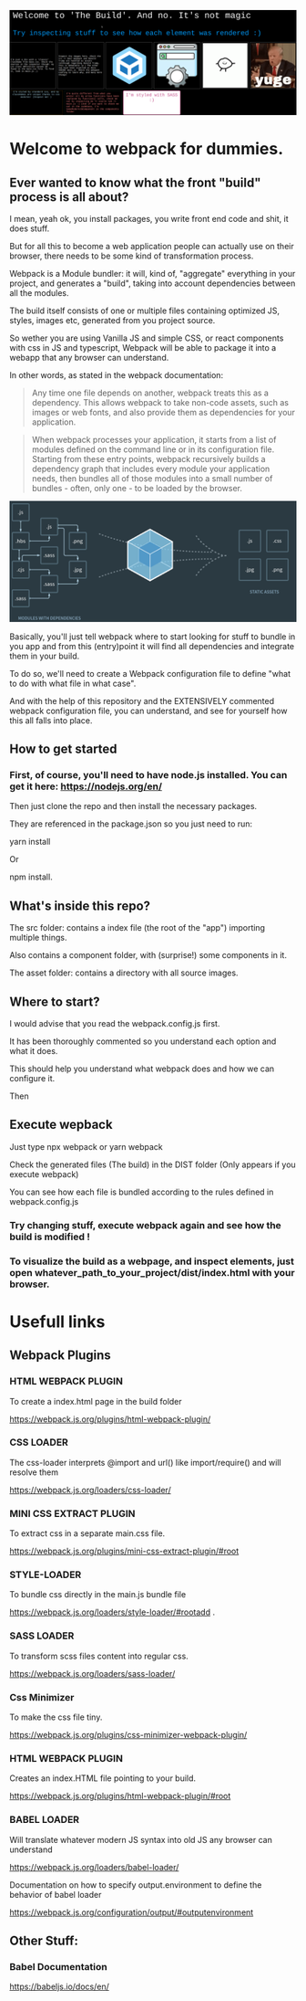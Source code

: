 ![Alt text](assets/images/cover.png?raw=true "rendered build image")

# Welcome to webpack for dummies.

## Ever wanted to know what the front "build" process is all about?

I mean, yeah ok, you install packages, you write front end code and shit, it does stuff. 

But for all this to become a web application people can actually use on their browser, there needs to be some kind of transformation process.

Webpack is a Module bundler: it will, kind of, "aggregate" everything in your project, and generates a "build", taking into account dependencies between all the modules.

The build itself consists of one or multiple files containing optimized JS, styles, images etc, generated from you project source.

So wether you are using Vanilla JS and simple CSS, or react components with css in JS and typescript, Webpack will be able to package it into a webapp that any browser can understand.

In other words, as stated in the webpack documentation: 

> Any time one file depends on another, webpack treats this as a dependency. This allows webpack to take non-code assets, such as images or web fonts, and also provide them as dependencies for your application.

> When webpack processes your application, it starts from a list of modules defined on the command line or in its configuration file. Starting from these entry points, webpack recursively builds a dependency graph that includes every module your application needs, then bundles all of those modules into a small number of bundles - often, only one - to be loaded by the browser.

![Alt text](assets/images/webpack.png?raw=true "Some modules beeing bundled very hard")

Basically, you'll just tell webpack where to start looking for stuff to bundle in you app and from this (entry)point it will find all dependencies and integrate them in your build.

To do so, we'll need to create a Webpack configuration file to define "what to do with what file in what case".

And with the help of this repository and the EXTENSIVELY commented webpack configuration file, you can understand, and see for yourself how this all falls into place. 

## How to get started

### First, of course, you'll need to have node.js installed. You can get it here: https://nodejs.org/en/

Then just clone the repo and then install the necessary packages.

They are referenced in the package.json so you just need to run:

yarn install

Or 

npm install.

## What's inside this repo?

The src folder: contains a index file (the root of the "app") importing multiple things.

Also contains a component folder, with (surprise!) some components in it.

The asset folder: contains a directory with all source images.

## Where to start?

I would advise that you read the webpack.config.js first.

It has been thoroughly commented so you understand each option and what it does. 

This should help you understand what webpack does and how we can configure it.

Then

## Execute wepback

Just type npx webpack or yarn webpack

Check the generated files (The build) in the DIST folder (Only appears if you execute webpack)

You can see how each file is bundled according to the rules defined in webpack.config.js

### Try changing stuff, execute webpack again and see how the build is modified !

### To visualize the build as a webpage, and inspect elements, just open whatever_path_to_your_project/dist/index.html with your browser.




# Usefull links


## Webpack Plugins

### HTML WEBPACK PLUGIN

To create a index.html page in the build folder

https://webpack.js.org/plugins/html-webpack-plugin/

### CSS LOADER

The css-loader interprets @import and url() like import/require() and will resolve them

https://webpack.js.org/loaders/css-loader/

### MINI CSS EXTRACT PLUGIN

To extract css in a separate main.css file.

https://webpack.js.org/plugins/mini-css-extract-plugin/#root

### STYLE-LOADER

To bundle css directly in the main.js bundle file

https://webpack.js.org/loaders/style-loader/#rootadd .

### SASS LOADER

To transform scss files content into regular css.

https://webpack.js.org/loaders/sass-loader/

### Css Minimizer

To make the css file tiny.

https://webpack.js.org/plugins/css-minimizer-webpack-plugin/

### HTML WEBPACK PLUGIN

Creates an index.HTML file pointing to your build. 

https://webpack.js.org/plugins/html-webpack-plugin/#root

### BABEL LOADER

Will translate whatever modern JS syntax into old JS any browser can understand

https://webpack.js.org/loaders/babel-loader/

Documentation on how to specify output.environment to define the behavior of babel loader

https://webpack.js.org/configuration/output/#outputenvironment 


## Other Stuff:

### Babel Documentation

https://babeljs.io/docs/en/






